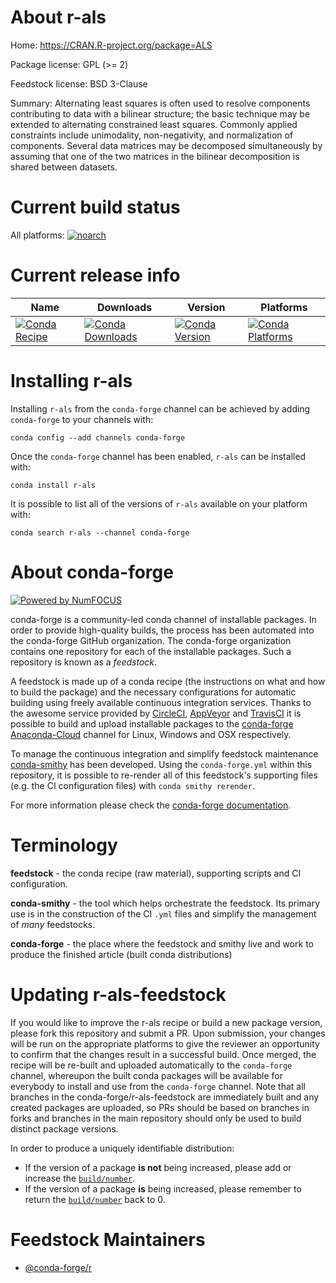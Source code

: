 <!--
# -*- mode: jinja -*-
-->

About r-als
===========

Home: https://CRAN.R-project.org/package=ALS

Package license: GPL (>= 2)

Feedstock license: BSD 3-Clause

Summary: Alternating least squares is often used to resolve components contributing to data with a bilinear structure; the basic technique may be extended to alternating constrained least squares.  Commonly applied constraints include unimodality, non-negativity, and normalization of components. Several data matrices may be decomposed simultaneously by assuming that one of the two matrices in the bilinear decomposition is shared between datasets.



Current build status
====================

All platforms:
[![noarch](https://img.shields.io/circleci/project/github/conda-forge/r-als-feedstock/master.svg?label=noarch)](https://circleci.com/gh/conda-forge/r-als-feedstock)

Current release info
====================

| Name | Downloads | Version | Platforms |
| --- | --- | --- | --- |
| [![Conda Recipe](https://img.shields.io/badge/recipe-r--als-green.svg)](https://anaconda.org/conda-forge/r-als) | [![Conda Downloads](https://img.shields.io/conda/dn/conda-forge/r-als.svg)](https://anaconda.org/conda-forge/r-als) | [![Conda Version](https://img.shields.io/conda/vn/conda-forge/r-als.svg)](https://anaconda.org/conda-forge/r-als) | [![Conda Platforms](https://img.shields.io/conda/pn/conda-forge/r-als.svg)](https://anaconda.org/conda-forge/r-als) |

Installing r-als
================

Installing `r-als` from the `conda-forge` channel can be achieved by adding `conda-forge` to your channels with:

```
conda config --add channels conda-forge
```

Once the `conda-forge` channel has been enabled, `r-als` can be installed with:

```
conda install r-als
```

It is possible to list all of the versions of `r-als` available on your platform with:

```
conda search r-als --channel conda-forge
```


About conda-forge
=================

[![Powered by NumFOCUS](https://img.shields.io/badge/powered%20by-NumFOCUS-orange.svg?style=flat&colorA=E1523D&colorB=007D8A)](http://numfocus.org)

conda-forge is a community-led conda channel of installable packages.
In order to provide high-quality builds, the process has been automated into the
conda-forge GitHub organization. The conda-forge organization contains one repository
for each of the installable packages. Such a repository is known as a *feedstock*.

A feedstock is made up of a conda recipe (the instructions on what and how to build
the package) and the necessary configurations for automatic building using freely
available continuous integration services. Thanks to the awesome service provided by
[CircleCI](https://circleci.com/), [AppVeyor](https://www.appveyor.com/)
and [TravisCI](https://travis-ci.org/) it is possible to build and upload installable
packages to the [conda-forge](https://anaconda.org/conda-forge)
[Anaconda-Cloud](https://anaconda.org/) channel for Linux, Windows and OSX respectively.

To manage the continuous integration and simplify feedstock maintenance
[conda-smithy](https://github.com/conda-forge/conda-smithy) has been developed.
Using the ``conda-forge.yml`` within this repository, it is possible to re-render all of
this feedstock's supporting files (e.g. the CI configuration files) with ``conda smithy rerender``.

For more information please check the [conda-forge documentation](https://conda-forge.org/docs/).

Terminology
===========

**feedstock** - the conda recipe (raw material), supporting scripts and CI configuration.

**conda-smithy** - the tool which helps orchestrate the feedstock.
                   Its primary use is in the construction of the CI ``.yml`` files
                   and simplify the management of *many* feedstocks.

**conda-forge** - the place where the feedstock and smithy live and work to
                  produce the finished article (built conda distributions)


Updating r-als-feedstock
========================

If you would like to improve the r-als recipe or build a new
package version, please fork this repository and submit a PR. Upon submission,
your changes will be run on the appropriate platforms to give the reviewer an
opportunity to confirm that the changes result in a successful build. Once
merged, the recipe will be re-built and uploaded automatically to the
`conda-forge` channel, whereupon the built conda packages will be available for
everybody to install and use from the `conda-forge` channel.
Note that all branches in the conda-forge/r-als-feedstock are
immediately built and any created packages are uploaded, so PRs should be based
on branches in forks and branches in the main repository should only be used to
build distinct package versions.

In order to produce a uniquely identifiable distribution:
 * If the version of a package **is not** being increased, please add or increase
   the [``build/number``](https://conda.io/docs/user-guide/tasks/build-packages/define-metadata.html#build-number-and-string).
 * If the version of a package **is** being increased, please remember to return
   the [``build/number``](https://conda.io/docs/user-guide/tasks/build-packages/define-metadata.html#build-number-and-string)
   back to 0.

Feedstock Maintainers
=====================

* [@conda-forge/r](https://github.com/conda-forge/r/)

